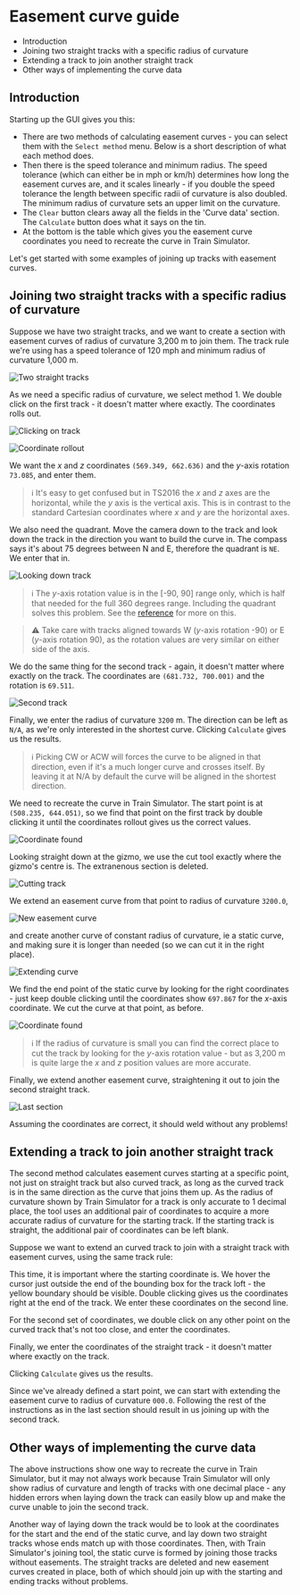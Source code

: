 # Easement curve guide

- Introduction
- Joining two straight tracks with a specific radius of curvature
- Extending a track to join another straight track
- Other ways of implementing the curve data

## Introduction

Starting up the GUI gives you this:

- There are two methods of calculating easement curves - you can select them with the `Select method` menu. Below is a short description of what each method does.
- Then there is the speed tolerance and minimum radius. The speed tolerance (which can either be in mph or km/h) determines how long the easement curves are, and it scales linearly - if you double the speed tolerance the length between specific radii of curvature is also doubled. The minimum radius of curvature sets an upper limit on the curvature.
- The `Clear` button clears away all the fields in the 'Curve data' section. The `Calculate` button does what it says on the tin.
- At the bottom is the table which gives you the easement curve coordinates you need to recreate the curve in Train Simulator.

Let's get started with some examples of joining up tracks with easement curves.

## Joining two straight tracks with a specific radius of curvature

Suppose we have two straight tracks, and we want to create a section with easement curves of radius of curvature 3,200 m to join them. The track rule we're using has a speed tolerance of 120 mph and minimum radius of curvature 1,000 m.

![Two straight tracks](images/ig01.jpg)

As we need a specific radius of curvature, we select method 1. We double click on the first track - it doesn't matter where exactly. The coordinates rolls out.

![Clicking on track](images/ig02_1.jpg)

![Coordinate rollout](images/ig02_2.jpg)

We want the *x* and *z* coordinates `(569.349, 662.636)` and the *y*-axis rotation `73.085`, and enter them.

> :information_source: It's easy to get confused but in TS2016 the *x* and *z* axes are the horizontal, while the *y* axis is the vertical axis. This is in contrast to the standard Cartesian coordinates where *x* and *y* are the horizontal axes.

We also need the quadrant. Move the camera down to the track and look down the track in the direction you want to build the curve in. The compass says it's about 75 degrees between N and E, therefore the quadrant is `NE`. We enter that in.

![Looking down track](images/ig03.jpg)

> :information_source: The *y*-axis rotation value is in the [-90, 90] range only, which is half that needed for the full 360 degrees range. Including the quadrant solves this problem. See the [reference](reference.md) for more on this.

> :warning: Take care with tracks aligned towards W (*y*-axis rotation -90) or E (*y*-axis rotation 90), as the rotation values are very similar on either side of the axis.

We do the same thing for the second track - again, it doesn't matter where exactly on the track. The coordinates are `(681.732, 700.001)` and the rotation is `69.511`.

![Second track](images/ig04.jpg)

Finally, we enter the radius of curvature `3200` m. The direction can be left as `N/A`, as we're only interested in the shortest curve. Clicking `Calculate` gives us the results.

> :information_source: Picking CW or ACW will forces the curve to be aligned in that direction, even if it's a much longer curve and crosses itself. By leaving it at N/A by default the curve will be aligned in the shortest direction. 

We need to recreate the curve in Train Simulator. The start point is at `(508.235, 644.051)`, so we find that point on the first track by double clicking it until the coordinates rollout gives us the correct values.

![Coordinate found](images/ig05.jpg)

Looking straight down at the gizmo, we use the cut tool exactly where the gizmo's centre is. The extranenous section is deleted.

![Cutting track](images/ig06.jpg)

We extend an easement curve from that point to radius of curvature `3200.0`,

![New easement curve](images/ig07.jpg)

and create another curve of constant radius of curvature, ie a static curve, and making sure it is longer than needed (so we can cut it in the right place).

![Extending curve](images/ig08.jpg)

We find the end point of the static curve by looking for the right coordinates - just keep double clicking until the coordinates show `697.867` for the *x*-axis coordinate. We cut the curve at that point, as before.

![Coordinate found](images/ig09.jpg)

> :information_source: If the radius of curvature is small you can find the correct place to cut the track by looking for the  *y*-axis rotation value - but as 3,200 m is quite large the *x* and *z* position values are more accurate.

Finally, we extend another easement curve, straightening it out to join the second straight track.

![Last section](images/ig10.jpg)

Assuming the coordinates are correct, it should weld without any problems!

## Extending a track to join another straight track

The second method calculates easement curves starting at a specific point, not just on straight track but also curved track, as long as the curved track is in the same direction as the curve that joins them up. As the radius of curvature shown by Train Simulator for a track is only accurate to 1 decimal place, the tool uses an additional pair of coordinates to acquire a more accurate radius of curvature for the starting track. If the starting track is straight, the additional pair of coordinates can be left blank.

Suppose we want to extend an curved track to join with a straight track with easement curves, using the same track rule:

This time, it is important where the starting coordinate is. We hover the cursor just outside the end of the bounding box for the track loft - the yellow boundary should be visible. Double clicking gives us the coordinates right at the end of the track. We enter these coordinates on the second line.

For the second set of coordinates, we double click on any other point on the curved track that's not too close, and enter the coordinates.

Finally, we enter the coordinates of the straight track - it doesn't matter where exactly on the track.

Clicking `Calculate` gives us the results.

Since we've already defined a start point, we can start with extending the easement curve to radius of curvature `000.0`. Following the rest of the instructions as in the last section should result in us joining up with the second track.


## Other ways of implementing the curve data

The above instructions show one way to recreate the curve in Train Simulator, but it may not always work because Train Simulator will only show radius of curvature and length of tracks with one decimal place - any hidden errors when laying down the track can easily blow up and make the curve unable to join the second track.

Another way of laying down the track would be to look at the coordinates for the start and the end of the static curve, and lay down two straight tracks whose ends match up with those coordinates. Then, with Train Simulator's joining tool, the static curve is formed by joining those tracks without easements. The straight tracks are deleted and new easement curves created in place, both of which should join up with the starting and ending tracks without problems.